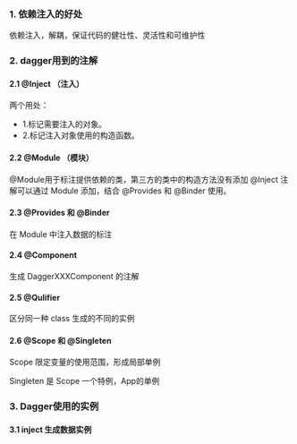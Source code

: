 ### 1. 依赖注入的好处

依赖注入，解耦，保证代码的健壮性、灵活性和可维护性

### 2. dagger用到的注解

#### 2.1 @Inject （注入）
两个用处：
- 1.标记需要注入的对象。
- 2.标记注入对象使用的构造函数。
#### 2.2 @Module （模块）

@Module用于标注提供依赖的类，第三方的类中的构造方法没有添加 @Inject 注解可以通过 Module 添加，结合 @Provides 和 @Binder 使用。

#### 2.3 @Provides 和 @Binder 

在 Module 中注入数据的标注

#### 2.4 @Component 
生成 DaggerXXXComponent 的注解

#### 2.5 @Qulifier 

区分同一种 class 生成的不同的实例

#### 2.6 @Scope 和 @Singleten 

Scope 限定变量的使用范围，形成局部单例

Singleten 是 Scope 一个特例，App的单例

### 3. Dagger使用的实例

#### 3.1 inject 生成数据实例

